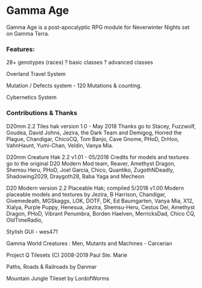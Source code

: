 # Gamma Age
Gamma Age is a post-apocalyptic RPG module for Neverwinter Nights set on Gamma Terra.

### Features:
28+ genotypes (races)
? basic classes
? advanced classes

Overland Travel System

Mutation / Defects system - 120 Mutations & counting.

Cybernetics System




### Contributions & Thanks

D20mm 2.2 Tiles hak version 1.0 - May 2018
Thanks go to Stacey, Fuzzwolf, Goudea, David Johns, Jezira, the Dark Team and Demigog, Horred the Plague, Chandigar, ChicoCQ, Tom Banjo, Cave Gnome, PHoD, DrHoo, VahnHaunt, Yumi-Chan, Veldin, Vanya Mia.

D20mm Creature Hak 2.2 v1.01 - 05/2018
Credits for models and textures go to the original D20 Modern Mod team, Reaver, Amethyst Dragon, Shemsu Heru, PHoD, Joel Garcia, Chico, Quantiko, ZugothNDeadly, Shadowing2029, Draygoth28, Baba Yaga and Mecheon

D20 Modern version 2.2 Placeable Hak; compiled 5/2018  v1.00
Modern placeable models and textures by Jezira, B Harrison, Chandigar, Givemedeath, MGSkaggs, LOK, DOTF, DK, Ed Baumgarten, Vanya Mia, X12, Xialya, Purple Puppy, Henesua, Jezira, Shemsu-Heru, Cestus Dei, Amethyst Dragon, PHoD, Vibrant Penumbra, Borden Haelven, MerricksDad, Chico CQ, OldTimeRadio, 

Stylish GUI - wes471

Gamma World Creatures : Men, Mutants and Machines - Carcerian

Project Q Tilesets
(C) 2008-2019 Paul Ste. Marie

Paths, Roads & Railroads by Danmar

Mountain Jungle Tileset by LordofWorms
